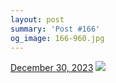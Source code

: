 ```yaml
---
layout: post
summary: 'Post #166'
og_image: 166-960.jpg
---
```


<p>
  <time>
    <a href="/166">December 30, 2023</a>
  </time>
  <a href="/166">
    <img src="{{ site.assets_url }}/166-480.jpg" srcset="{{ site.assets_url }}/166-240.jpg 240w, {{ site.assets_url }}/166-480.jpg 480w, {{ site.assets_url }}/166-720.jpg 720w, {{ site.assets_url }}/166-960.jpg 960w" sizes="(min-width: 700px) 50vw, calc(100vw - 2rem)" />
  </a>
</p>

